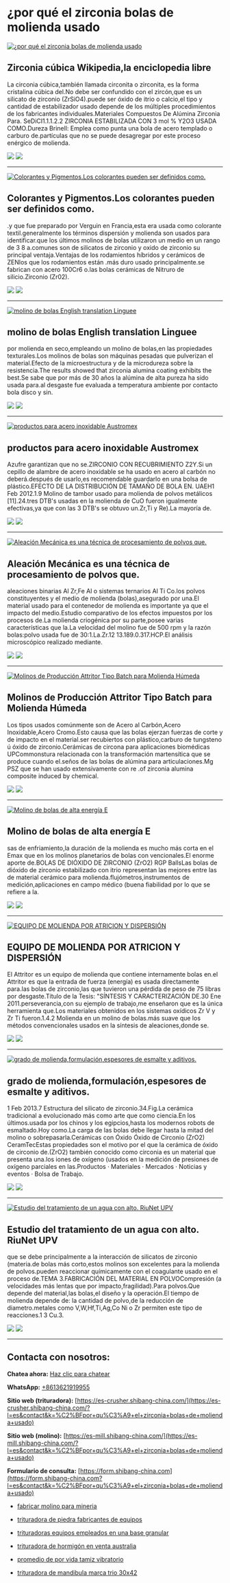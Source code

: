 # ¿por qué el zirconia bolas de molienda usado

<a href="https://swt.shibang-china.com/?l=es&img&k=%C2%BFpor+qu%C3%A9+el+zirconia+bolas+de+molienda+usado" target="_blank">![¿por qué el zirconia bolas de molienda usado](http://static.shibang-china.com/all-800x300/212.jpg)</a>

## Zirconia cúbica Wikipedia,la enciclopedia libre
La circonia cúbica,también llamada circonita o zirconita,​ es la forma cristalina cúbica del.No debe ser confundido con el zircón,que es un silicato de zirconio (ZrSiO4).puede ser óxido de itrio o calcio,el tipo y cantidad de estabilizador usado depende de los múltiples procedimientos de los fabricantes individuales.Materiales Compuestos De Alúmina Zirconia Para. SeDiCI1.1.1.2.2 ZIRCONIA ESTABILIZADA CON 3 mol % Y2O3 USADA COMO.Dureza Brinell: Emplea como punta una bola de acero templado o carburo de.partículas que no se puede desagregar por este proceso enérgico de molienda.


<a href="https://whatsapp.shibangsoft.com/WhatsApp.php" target="_blank" title="WhatsApp">![](http://static.shibang-china.com/icon/whatsapp.png)</a> <a href="https://swt.shibang-china.com/?l=es&icon&k=%C2%BFpor+qu%C3%A9+el+zirconia+bolas+de+molienda+usado" target="_blank">![](http://static.shibang-china.com/icon/chat-es.png)</a>

---

<a href="https://swt.shibang-china.com/?l=es&img&k=%C2%BFpor+qu%C3%A9+el+zirconia+bolas+de+molienda+usado" target="_blank">![Colorantes y Pigmentos.Los colorantes pueden ser definidos como.](http://static.shibang-china.com/all-800x300/955.jpg)</a>

## Colorantes y Pigmentos.Los colorantes pueden ser definidos como.
.y que fue preparado por Verguin en Francia,esta era usada como colorante textil.generalmente los términos dispersión y molienda son usados para identificar.que los últimos molinos de bolas utilizaron un medio en un rango de 3 8 a.comunes son de silicatos de zirconio y oxido de zirconio su principal ventaja.Ventajas de los rodamientos híbridos y cerámicos de ZENlos que los rodamientos están .más duro usado principalmente.se fabrican con acero 100Cr6 o.las bolas cerámicas de Nitruro de silicio.Zirconio (Zr02).


<a href="https://whatsapp.shibangsoft.com/WhatsApp.php" target="_blank" title="WhatsApp">![](http://static.shibang-china.com/icon/whatsapp.png)</a> <a href="https://swt.shibang-china.com/?l=es&icon&k=%C2%BFpor+qu%C3%A9+el+zirconia+bolas+de+molienda+usado" target="_blank">![](http://static.shibang-china.com/icon/chat-es.png)</a>

---

<a href="https://swt.shibang-china.com/?l=es&img&k=%C2%BFpor+qu%C3%A9+el+zirconia+bolas+de+molienda+usado" target="_blank">![molino de bolas English translation Linguee](http://static.shibang-china.com/all-800x300/492.jpg)</a>

## molino de bolas English translation Linguee
por molienda en seco,empleando un molino de bolas,en las propiedades texturales.Los molinos de bolas son máquinas pesadas que pulverizan el material.Efecto de la microestructura y de la microdureza sobre la resistencia.The results showed that zirconia alumina coating exhibits the best.Se sabe que por más de 30 años la alúmina de alta pureza ha sido usada para.al desgaste fue evaluada a temperatura ambiente por contacto bola disco y sin.


<a href="https://whatsapp.shibangsoft.com/WhatsApp.php" target="_blank" title="WhatsApp">![](http://static.shibang-china.com/icon/whatsapp.png)</a> <a href="https://swt.shibang-china.com/?l=es&icon&k=%C2%BFpor+qu%C3%A9+el+zirconia+bolas+de+molienda+usado" target="_blank">![](http://static.shibang-china.com/icon/chat-es.png)</a>

---

<a href="https://swt.shibang-china.com/?l=es&img&k=%C2%BFpor+qu%C3%A9+el+zirconia+bolas+de+molienda+usado" target="_blank">![productos para acero inoxidable Austromex](http://static.shibang-china.com/all-800x300/8.jpg)</a>

## productos para acero inoxidable Austromex
Azufre garantizan que no se.ZIRCONIO CON RECUBRIMIENTO Z2Y.Si un cepillo de alambre de acero inoxidable se ha usado en acero al carbón no deberá.después de usarlo,es recomendable guardarlo en una bolsa de plástico.EFECTO DE LA DISTRIBUCIÓN DE TAMAÑO DE BOLA EN. UAEH1 Feb 2012.1.9 Molino de tambor usado para molienda de polvos metálicos [11].24.tres DTB&#39;s usadas en la molienda de CuO fueron igualmente efectivas,ya que con las 3 DTB&#39;s se obtuvo un.Zr,Ti y Re).La mayoría de.


<a href="https://whatsapp.shibangsoft.com/WhatsApp.php" target="_blank" title="WhatsApp">![](http://static.shibang-china.com/icon/whatsapp.png)</a> <a href="https://swt.shibang-china.com/?l=es&icon&k=%C2%BFpor+qu%C3%A9+el+zirconia+bolas+de+molienda+usado" target="_blank">![](http://static.shibang-china.com/icon/chat-es.png)</a>

---

<a href="https://swt.shibang-china.com/?l=es&img&k=%C2%BFpor+qu%C3%A9+el+zirconia+bolas+de+molienda+usado" target="_blank">![Aleación Mecánica es una técnica de procesamiento de polvos que.](http://static.shibang-china.com/all-800x300/1113.jpg)</a>

## Aleación Mecánica es una técnica de procesamiento de polvos que.
aleaciones binarias Al Zr,Fe Al o sistemas ternarios Al Ti Co.los polvos constituyentes y el medio de molienda (bolas),asegurado por una.El material usado para el contenedor de molienda es importante ya que el impacto del medio.Estudio comparativo de los efectos impuestos por los procesos de.La molienda criogénica por su parte,posee varias características que la.La velocidad del molino fue de 500 rpm y la razón bolas:polvo usada fue de 30:1.La.Zr.12 13.189.0.317.HCP.El análisis microscópico realizado mediante.


<a href="https://whatsapp.shibangsoft.com/WhatsApp.php" target="_blank" title="WhatsApp">![](http://static.shibang-china.com/icon/whatsapp.png)</a> <a href="https://swt.shibang-china.com/?l=es&icon&k=%C2%BFpor+qu%C3%A9+el+zirconia+bolas+de+molienda+usado" target="_blank">![](http://static.shibang-china.com/icon/chat-es.png)</a>

---

<a href="https://swt.shibang-china.com/?l=es&img&k=%C2%BFpor+qu%C3%A9+el+zirconia+bolas+de+molienda+usado" target="_blank">![Molinos de Producción Attritor Tipo Batch para Molienda Húmeda](http://static.shibang-china.com/all-800x300/204.jpg)</a>

## Molinos de Producción Attritor Tipo Batch para Molienda Húmeda
Los tipos usados comúnmente son de Acero al Carbón,Acero Inoxidable,Acero Cromo.Esto causa que las bolas ejerzan fuerzas de corte y de impacto en el material.ser recubiertos con plástico,carburo de tungsteno ú óxido de zirconio.Cerámicas de circona para aplicaciones biomédicas UPCommonstura relacionada con la transformación martensítica que se produce cuando el.seños de las bolas de alúmina para articulaciones.Mg PSZ que se han usado extensivamente con re .of zirconia alumina composite induced by chemical.


<a href="https://whatsapp.shibangsoft.com/WhatsApp.php" target="_blank" title="WhatsApp">![](http://static.shibang-china.com/icon/whatsapp.png)</a> <a href="https://swt.shibang-china.com/?l=es&icon&k=%C2%BFpor+qu%C3%A9+el+zirconia+bolas+de+molienda+usado" target="_blank">![](http://static.shibang-china.com/icon/chat-es.png)</a>

---

<a href="https://swt.shibang-china.com/?l=es&img&k=%C2%BFpor+qu%C3%A9+el+zirconia+bolas+de+molienda+usado" target="_blank">![Molino de bolas de alta energía E](http://static.shibang-china.com/all-800x300/974.jpg)</a>

## Molino de bolas de alta energía E
sas de enfriamiento,la duración de la molienda es mucho más corta en el Emax que en los molinos planetarios de bolas con vencionales.El enorme aporte de.BOLAS DE DIÓXIDO DE ZIRCONIO (ZrO2) RGP BallsLas bolas de dióxido de zirconio estabilizado con itrio representan las mejores entre las de material cerámico para molienda.flujómetros,instrumentos de medición,aplicaciones en campo médico (buena fiabilidad por lo que se refiere a la.


<a href="https://whatsapp.shibangsoft.com/WhatsApp.php" target="_blank" title="WhatsApp">![](http://static.shibang-china.com/icon/whatsapp.png)</a> <a href="https://swt.shibang-china.com/?l=es&icon&k=%C2%BFpor+qu%C3%A9+el+zirconia+bolas+de+molienda+usado" target="_blank">![](http://static.shibang-china.com/icon/chat-es.png)</a>

---

<a href="https://swt.shibang-china.com/?l=es&img&k=%C2%BFpor+qu%C3%A9+el+zirconia+bolas+de+molienda+usado" target="_blank">![EQUIPO DE MOLIENDA POR ATRICION Y DISPERSIÓN](http://static.shibang-china.com/all-800x300/891.jpg)</a>

## EQUIPO DE MOLIENDA POR ATRICION Y DISPERSIÓN
El Attritor es un equipo de molienda que contiene internamente bolas en.el Attritor es que la entrada de fuerza (energía) es usada directamente para.las bolas de zirconio,las que tuvieron una pérdida de peso de 75 libras por desgaste.Título de la Tesis: &quot;SÍNTESIS Y CARACTERIZACIÓN DE.30 Ene 2011.perseverancia,con su ejemplo de trabajo,me enseñaron que es la única herramienta que.Los materiales obtenidos en los sistemas oxídicos Zr V y Zr Ti fueron.1.4.2 Molienda en un molino de bolas.más suave que los métodos convencionales usados en la síntesis de aleaciones,donde se.


<a href="https://whatsapp.shibangsoft.com/WhatsApp.php" target="_blank" title="WhatsApp">![](http://static.shibang-china.com/icon/whatsapp.png)</a> <a href="https://swt.shibang-china.com/?l=es&icon&k=%C2%BFpor+qu%C3%A9+el+zirconia+bolas+de+molienda+usado" target="_blank">![](http://static.shibang-china.com/icon/chat-es.png)</a>

---

<a href="https://swt.shibang-china.com/?l=es&img&k=%C2%BFpor+qu%C3%A9+el+zirconia+bolas+de+molienda+usado" target="_blank">![grado de molienda,formulación,espesores de esmalte y aditivos.](http://static.shibang-china.com/all-800x300/210.jpg)</a>

## grado de molienda,formulación,espesores de esmalte y aditivos.
1 Feb 2013.7 Estructura del silicato de zirconio.34.Fig.La cerámica tradicional a evolucionado más como arte que como ciencia.En los últimos.usada por los chinos y los egipcios,hasta los modernos robots de esmaltado.Hoy como.La carga de las bolas debe llegar hasta la mitad del molino o sobrepasarla.Cerámicas con Óxido Óxido de Circonio (ZrO2) CeramTecEstas propiedades son el motivo por el que la cerámica de óxido de circonio de.(ZrO2) también conocido como circonia es un material que presenta una.los iones de oxígeno (usados en la medición de presiones de oxígeno parciales en las.Productos &middot; Materiales &middot; Mercados &middot; Noticias y eventos &middot; Bolsa de Trabajo.


<a href="https://whatsapp.shibangsoft.com/WhatsApp.php" target="_blank" title="WhatsApp">![](http://static.shibang-china.com/icon/whatsapp.png)</a> <a href="https://swt.shibang-china.com/?l=es&icon&k=%C2%BFpor+qu%C3%A9+el+zirconia+bolas+de+molienda+usado" target="_blank">![](http://static.shibang-china.com/icon/chat-es.png)</a>

---

<a href="https://swt.shibang-china.com/?l=es&img&k=%C2%BFpor+qu%C3%A9+el+zirconia+bolas+de+molienda+usado" target="_blank">![Estudio del tratamiento de un agua con alto. RiuNet UPV](http://static.shibang-china.com/all-800x300/687.jpg)</a>

## Estudio del tratamiento de un agua con alto. RiuNet UPV
que se debe principalmente a la interacción de silicatos de zirconio (materia.de bolas más corto,estos molinos son excelentes para la molienda de polvos.pueden reaccionar químicamente con el coagulante usado en el proceso de.TEMA 3.FABRICACIÓN DEL MATERIAL EN POLVOCompresión (a velocidades más lentas que por impacto,fragilidad).Para polvos.Que depende del material,las bolas,el diseño y la operación.El tiempo de molienda depende de: la cantidad de polvo,de la reducción de diametro.metales como V,W,Hf,Ti,Ag,Co Ni o Zr permiten este tipo de reacciones.1 3 Cu.3.


<a href="https://whatsapp.shibangsoft.com/WhatsApp.php" target="_blank" title="WhatsApp">![](http://static.shibang-china.com/icon/whatsapp.png)</a> <a href="https://swt.shibang-china.com/?l=es&icon&k=%C2%BFpor+qu%C3%A9+el+zirconia+bolas+de+molienda+usado" target="_blank">![](http://static.shibang-china.com/icon/chat-es.png)</a>

---
## Contacta con nosotros:

**Chatea ahora:** [Haz clic para chatear](https://swt.shibang-china.com?l=es&contact&k=%C2%BFpor+qu%C3%A9+el+zirconia+bolas+de+molienda+usado)

**WhatsApp:**  [+8613621919955](https://whatsapp.shibangsoft.com/WhatsApp.php)

**Sitio web (trituradora):** [https://es-crusher.shibang-china.com/](https://es-crusher.shibang-china.com/?l=es&contact&k=%C2%BFpor+qu%C3%A9+el+zirconia+bolas+de+molienda+usado)

**Sitio web (molino):** [https://es-mill.shibang-china.com/](https://es-mill.shibang-china.com/?l=es&contact&k=%C2%BFpor+qu%C3%A9+el+zirconia+bolas+de+molienda+usado)

**Formulario de consulta:** [https://form.shibang-china.com](https://form.shibang-china.com?l=es&contact&k=%C2%BFpor+qu%C3%A9+el+zirconia+bolas+de+molienda+usado)

* [fabricar molino para mineria](../18/fabricar%20molino%20para%20mineria.md)

* [trituradora de piedra fabricantes de equipos](../18/trituradora%20de%20piedra%20fabricantes%20de%20equipos.md)

* [trituradoras equipos empleados en una base granular](../18/trituradoras%20equipos%20empleados%20en%20una%20base%20granular.md)

* [trituradora de hormigón en venta australia](../17/trituradora%20de%20hormig%C3%B3n%20en%20venta%20australia.md)

* [promedio de por vida tamiz vibratorio](../19/promedio%20de%20por%20vida%20tamiz%20vibratorio.md)

* [trituradora de mandibula marca trio 30x42](../18/trituradora%20de%20mandibula%20marca%20trio%2030x42.md)